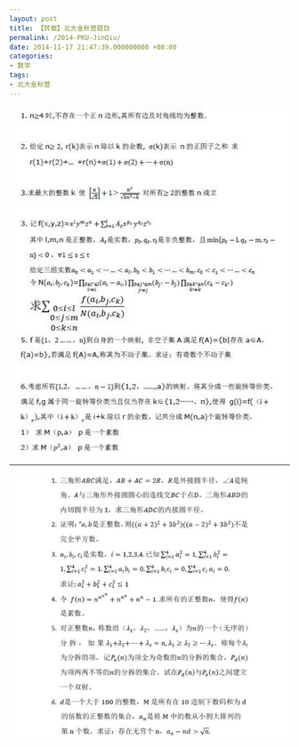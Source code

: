 ```yaml
---
layout: post
title: 【转载】北大金秋营题目
permalink: /2014-PKU-JinQiu/
date: 2014-11-17 21:47:39.000000000 +08:00
categories:
- 数学
tags:
- 北大金秋营
---
```

<p><img src="/assets/b32914dfa9ec8a13aa6514b5f403918fa0ecc06a.jpg" alt="enter image description here" /></p>
<hr />
<p><img src="/assets/b663d5160924ab18e8f4a16236fae6cd7a890b8e.jpg" alt="enter image description here" /></p>
